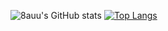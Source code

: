 ![8auu's GitHub stats](https://github-readme-stats.vercel.app/api?username=8auu&show_icons=true&theme=radical&count_private=true$include_all_commits=true)
[![Top Langs](https://github-readme-stats.vercel.app/api/top-langs/?username=8au&layout=compact&theme=radical&count_private=true)](https://github.com/8auu/github-readme-stats)
